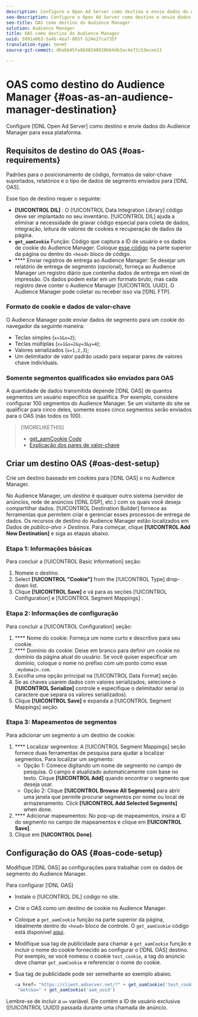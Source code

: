 ```yaml
---
description: Configure o Open Ad Server como destino e envie dados do Audience Manager para essa plataforma.
seo-description: Configure o Open Ad Server como destino e envie dados do Audience Manager para essa plataforma.
seo-title: OAS como destino do Audience Manager
solution: Audience Manager
title: OAS como destino do Audience Manager
uuid: 5891a063-5a4b-4ea7-865f-b24e17ca735f
translation-type: tm+mt
source-git-commit: d6abb45fa8b88248920b64db3ac4e72c53ecee13

---
```



# OAS como destino do Audience Manager {#oas-as-an-audience-manager-destination}

Configure [!DNL Open Ad Server] como destino e envie dados do Audience Manager para essa plataforma.

## Requisitos de destino do OAS {#oas-requirements}

Padrões para o posicionamento de código, formatos de valor-chave suportados, relatórios e o tipo de dados de segmento enviados para [!DNL OAS].

<!-- aam-oas-requirements.xml -->

Esse tipo de destino requer o seguinte:

* **[!UICONTROL DIL]** : O [!UICONTROL Data Integration Library] código deve ser implantado no seu inventário. [!UICONTROL DIL] ajuda a eliminar a necessidade de gravar código especial para coleta de dados, integração, leitura de valores de cookies e recuperação de dados da página.
* **`get_aamCookie`** Função: Código que captura a ID de usuário e os dados de cookie do Audience Manager. Coloque [esse código](../../features/destinations/get-aam-cookie-code.md) na parte superior da página ou dentro do `<head>` bloco de código.
* **** Enviar registros de entrega ao Audience Manager: Se desejar um relatório de entrega de segmento (opcional), forneça ao Audience Manager um registro diário que contenha dados de entrega em nível de impressão. Os dados podem estar em um formato bruto, mas cada registro deve conter o Audience Manager [!UICONTROL UUID]. O Audience Manager pode coletar ou receber isso via [!DNL FTP].

### Formato de cookie e dados de valor-chave

O Audience Manager pode enviar dados de segmento para um cookie do navegador da seguinte maneira:

* Teclas simples (`x=1&x=2`);
* Teclas múltiplas (`x=1&x=2&y=3&y=4`);
* Valores serializados (`x=1,2,3`);
* Um delimitador de valor padrão usado para separar pares de valores chave individuais.

### Somente segmentos qualificados são enviados para OAS

A quantidade de dados transmitida depende [!DNL OAS] de quantos segmentos um usuário específico se qualifica. Por exemplo, considere configurar 100 segmentos do Audience Manager. Se um visitante do site se qualificar para cinco deles, somente esses cinco segmentos serão enviados para o OAS (não todos os 100).

>[!MORELIKETHIS]
>
>* [get_aamCookie Code](../../features/destinations/get-aam-cookie-code.md)
>* [Explicação dos pares de valor-chave](../../reference/key-value-pairs-explained.md)


## Criar um destino OAS {#oas-dest-setup}

Crie um destino baseado em cookies para [!DNL OAS] o no Audience Manager.

<!-- aam-oas-destination-setup.xml -->

No Audience Manager, um *destino* é qualquer outro sistema (servidor de anúncios, rede de anúncios [!DNL DSP], etc.) com os quais você deseja compartilhar dados. [!UICONTROL Destination Builder] fornece as ferramentas que permitem criar e gerenciar esses processos de entrega de dados. Os recursos de destino do Audience Manager estão localizados em Dados de *público-alvo &gt; Destinos*. Para começar, clique **[!UICONTROL Add New Destination]** e siga as etapas abaixo.

### Etapa 1: Informações básicas

Para concluir a [!UICONTROL Basic Information] seção:

1. Nomeie o destino.
1. Select **[!UICONTROL "Cookie"]** from the [!UICONTROL Type] drop-down list.
1. Clique **[!UICONTROL Save]** e vá para as seções [!UICONTROL Configuration] e [!UICONTROL Segment Mappings] .

### Etapa 2: Informações de configuração

Para concluir a [!UICONTROL Configuration] seção:

1. **** Nome do cookie: Forneça um nome curto e descritivo para seu cookie.
1. **** Domínio do cookie: Deixe em branco para definir um cookie no domínio da página atual do usuário. Se você quiser especificar um domínio, coloque o nome no prefixo com um ponto como esse `.mydomain.com`.
1. Escolha uma opção principal na [!UICONTROL Data Format] seção.
1. Se as chaves usarem dados com valores serializados, selecione o **[!UICONTROL Serialize]** controle e especifique o delimitador serial (o caractere que separa os valores serializados).
1. Clique **[!UICONTROL Save]** e expanda a [!UICONTROL Segment Mappings] seção.

### Etapa 3: Mapeamentos de segmentos

Para adicionar um segmento a um destino de cookie:

1. **** Localizar segmentos: A [!UICONTROL Segment Mappings] seção fornece duas ferramentas de pesquisa para ajudar a localizar segmentos. Para localizar um segmento:
   * Opção 1: Comece digitando um nome de segmento no campo de pesquisa. O campo é atualizado automaticamente com base no texto. Clique **[!UICONTROL Add]** quando encontrar o segmento que deseja usar.
   * Opção 2: Clique **[!UICONTROL Browse All Segments]** para abrir uma janela que permite procurar segmentos por nome ou local de armazenamento. Click **[!UICONTROL Add Selected Segments]** when done.
1. **** Adicionar mapeamentos: No pop-up de mapeamentos, insira a ID do segmento no campo de mapeamentos e clique em **[!UICONTROL Save]**.
1. Clique em **[!UICONTROL Done]**.

## Configuração do OAS {#oas-code-setup}

Modifique [!DNL OAS] as configurações para trabalhar com os dados de segmento do Audience Manager.

<!-- aam-oas-code.xml -->

Para configurar [!DNL OAS]

* Instale o [!UICONTROL DIL] código no site.
* Crie o OAS como um destino de cookie no Audience Manager.
* Coloque a `get_aamCookie` função na parte superior da página, idealmente dentro do `<head>` bloco de controle. O `get_aamCookie` código está disponível [aqui](../../features/destinations/get-aam-cookie-code.md).
* Modifique sua tag de publicidade para chamar a `get_aamCookie` função e incluir o nome do cookie fornecido ao configurar o [!DNL OAS] destino. Por exemplo, se você nomeou o cookie `test_cookie`, a tag do anúncio deve chamar `get_aamCookie` e referenciar o nome do cookie.
* Sua tag de publicidade pode ser semelhante ao exemplo abaixo.

   ```js
   <a href= "https://client.adserver.net/?" + get_aamCookie('test_cookie') +
    "&etc&u=" + get_aamCookie('aam_uuid')
   ```

Lembre-se de incluir a `u=` variável. Ele contém a ID de usuário exclusiva ([!UICONTROL UUID]) passada durante uma chamada de anúncio.

